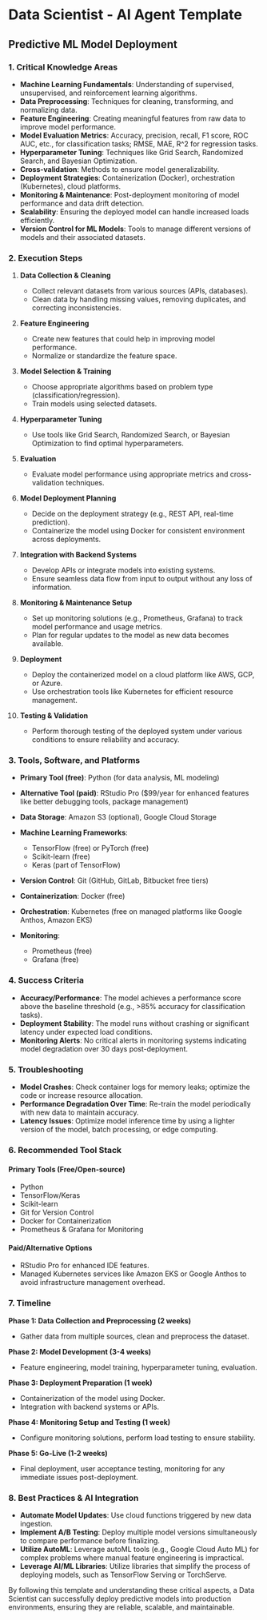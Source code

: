 # Data Scientist - AI Agent Template

## Predictive ML Model Deployment

### 1. Critical Knowledge Areas

- **Machine Learning Fundamentals**: Understanding of supervised, unsupervised, and reinforcement learning algorithms.
- **Data Preprocessing**: Techniques for cleaning, transforming, and normalizing data.
- **Feature Engineering**: Creating meaningful features from raw data to improve model performance.
- **Model Evaluation Metrics**: Accuracy, precision, recall, F1 score, ROC AUC, etc., for classification tasks; RMSE, MAE, R^2 for regression tasks.
- **Hyperparameter Tuning**: Techniques like Grid Search, Randomized Search, and Bayesian Optimization.
- **Cross-validation**: Methods to ensure model generalizability.
- **Deployment Strategies**: Containerization (Docker), orchestration (Kubernetes), cloud platforms.
- **Monitoring & Maintenance**: Post-deployment monitoring of model performance and data drift detection.
- **Scalability**: Ensuring the deployed model can handle increased loads efficiently.
- **Version Control for ML Models**: Tools to manage different versions of models and their associated datasets.

### 2. Execution Steps

1. **Data Collection & Cleaning**
   - Collect relevant datasets from various sources (APIs, databases).
   - Clean data by handling missing values, removing duplicates, and correcting inconsistencies.
   
2. **Feature Engineering**
   - Create new features that could help in improving model performance.
   - Normalize or standardize the feature space.

3. **Model Selection & Training**
   - Choose appropriate algorithms based on problem type (classification/regression).
   - Train models using selected datasets.

4. **Hyperparameter Tuning**
   - Use tools like Grid Search, Randomized Search, or Bayesian Optimization to find optimal hyperparameters.
   
5. **Evaluation**
   - Evaluate model performance using appropriate metrics and cross-validation techniques.

6. **Model Deployment Planning**
   - Decide on the deployment strategy (e.g., REST API, real-time prediction).
   - Containerize the model using Docker for consistent environment across deployments.

7. **Integration with Backend Systems**
   - Develop APIs or integrate models into existing systems.
   - Ensure seamless data flow from input to output without any loss of information.

8. **Monitoring & Maintenance Setup**
   - Set up monitoring solutions (e.g., Prometheus, Grafana) to track model performance and usage metrics.
   - Plan for regular updates to the model as new data becomes available.

9. **Deployment**
   - Deploy the containerized model on a cloud platform like AWS, GCP, or Azure.
   - Use orchestration tools like Kubernetes for efficient resource management.

10. **Testing & Validation**
    - Perform thorough testing of the deployed system under various conditions to ensure reliability and accuracy.

### 3. Tools, Software, and Platforms

- **Primary Tool (free)**: Python (for data analysis, ML modeling)
- **Alternative Tool (paid)**: RStudio Pro ($99/year for enhanced features like better debugging tools, package management)
  
- **Data Storage**: Amazon S3 (optional), Google Cloud Storage
- **Machine Learning Frameworks**:
  - TensorFlow (free) or PyTorch (free)
  - Scikit-learn (free)
  - Keras (part of TensorFlow)

- **Version Control**: Git (GitHub, GitLab, Bitbucket free tiers)
  
- **Containerization**: Docker (free)
  
- **Orchestration**: Kubernetes (free on managed platforms like Google Anthos, Amazon EKS)
  
- **Monitoring**:
  - Prometheus (free)
  - Grafana (free)

### 4. Success Criteria

- **Accuracy/Performance**: The model achieves a performance score above the baseline threshold (e.g., >85% accuracy for classification tasks).
- **Deployment Stability**: The model runs without crashing or significant latency under expected load conditions.
- **Monitoring Alerts**: No critical alerts in monitoring systems indicating model degradation over 30 days post-deployment.

### 5. Troubleshooting

- **Model Crashes**: Check container logs for memory leaks; optimize the code or increase resource allocation.
- **Performance Degradation Over Time**: Re-train the model periodically with new data to maintain accuracy.
- **Latency Issues**: Optimize model inference time by using a lighter version of the model, batch processing, or edge computing.

### 6. Recommended Tool Stack

#### Primary Tools (Free/Open-source)

- Python
- TensorFlow/Keras
- Scikit-learn
- Git for Version Control
- Docker for Containerization
- Prometheus & Grafana for Monitoring

#### Paid/Alternative Options

- RStudio Pro for enhanced IDE features.
- Managed Kubernetes services like Amazon EKS or Google Anthos to avoid infrastructure management overhead.

### 7. Timeline

**Phase 1: Data Collection and Preprocessing (2 weeks)**  
- Gather data from multiple sources, clean and preprocess the dataset.

**Phase 2: Model Development (3-4 weeks)**  
- Feature engineering, model training, hyperparameter tuning, evaluation.

**Phase 3: Deployment Preparation (1 week)**  
- Containerization of the model using Docker.
- Integration with backend systems or APIs.

**Phase 4: Monitoring Setup and Testing (1 week)**  
- Configure monitoring solutions, perform load testing to ensure stability.

**Phase 5: Go-Live (1-2 weeks)**  
- Final deployment, user acceptance testing, monitoring for any immediate issues post-deployment.

### 8. Best Practices & AI Integration

- **Automate Model Updates**: Use cloud functions triggered by new data ingestion.
- **Implement A/B Testing**: Deploy multiple model versions simultaneously to compare performance before finalizing.
- **Utilize AutoML**: Leverage autoML tools (e.g., Google Cloud Auto ML) for complex problems where manual feature engineering is impractical.
- **Leverage AI/ML Libraries**: Utilize libraries that simplify the process of deploying models, such as TensorFlow Serving or TorchServe.

By following this template and understanding these critical aspects, a Data Scientist can successfully deploy predictive models into production environments, ensuring they are reliable, scalable, and maintainable.

